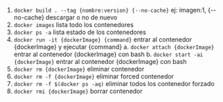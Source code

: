 1. `docker build . --tag {nombre:version} {--no-cache}` ej: imagen:1, {--no-cache} descargar o no de nuevo
2. `docker images` lista todo los contenedores
3. `docker ps -a` lista estado de los contenedores
4. `docker run -it {dockerImage} {command}` entrar al contenedor {dockerImage} y ejecutar {command} 
    a. `docker attach {dockerImage}` entrar al contenedor {dockerImage} con bash
    b. `docker start -ai {dockerImage}` entrar al contenedor {dockerImage} con bash
5. `docker rm {dockerImage}` eliminar contenedor 
6. `docker rm -f {dockerImage}` eliminar forced contenedor
5. `docker rm -f $(docker ps -aq)` eliminar todos los contenedor forzado
7. `docker rmi {dockerImage}` borrar contenedor
